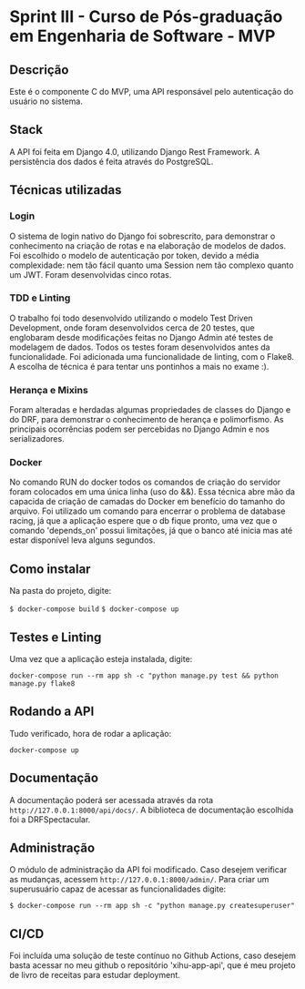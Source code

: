 # Sprint III - Curso de Pós-graduação em Engenharia de Software - MVP

## Descrição
Este é o componente C do MVP, uma API responsável pelo autenticação do usuário
no sistema.


## Stack
A API foi feita em Django 4.0, utilizando Django Rest Framework. A persistência
dos dados é feita através do PostgreSQL.

## Técnicas utilizadas
### Login
O sistema de login nativo do Django foi sobrescrito, para demonstrar o conhecimento na criação de rotas
e na elaboração de modelos de dados. Foi escolhido o modelo de autenticação por token, devido a média
complexidade: nem tão fácil quanto uma Session nem tão complexo quanto um JWT.
Foram desenvolvidas cinco rotas.

### TDD e Linting
O trabalho foi todo desenvolvido utilizando o modelo Test Driven Development, onde foram desenvolvidos
cerca de 20 testes, que englobaram desde modificações feitas no Django Admin até testes de modelagem de dados.
Todos os testes foram desenvolvidos antes da funcionalidade. Foi adicionada uma funcionalidade de linting, com o
Flake8. A escolha de técnica é para tentar uns pontinhos a mais no exame :).

### Herança e Mixins
Foram alteradas e herdadas algumas propriedades de classes do Django e do DRF, para demonstrar
o conhecimento de herança e polimorfismo. As principais ocorrências podem ser percebidas no Django Admin
e nos serializadores.

### Docker
No comando RUN do docker todos os comandos de criação do servidor foram
colocados em uma única linha (uso do &&). Essa técnica abre mão da capacida de 
criação de camadas do Docker em benefício do tamanho do arquivo. 
Foi utilizado um comando para encerrar o problema de database racing, já que a aplicação espere que o db
fique pronto, uma vez que o comando 'depends_on'
possui limitações, já que o banco até inicia mas até estar disponível leva alguns
segundos.

## Como instalar
Na pasta do projeto, digite:

`$ docker-compose build`
`$ docker-compose up`

## Testes e Linting
Uma vez que a aplicação esteja instalada, digite:

`docker-compose run --rm app sh -c "python manage.py test && python manage.py flake8`

## Rodando a API
Tudo verificado, hora de rodar a aplicação:

`docker-compose up`

## Documentação
A documentação poderá ser acessada através da rota `http://127.0.0.1:8000/api/docs/`. A
biblioteca de documentação escolhida foi a DRFSpectacular.

## Administração
O módulo de administração da API foi modificado. Caso desejem verificar as mudanças, acessem
`http://127.0.0.1:8000/admin/`. Para criar um superusuário capaz de acessar as funcionalidades
digite:

`$ docker-compose run --rm app sh -c "python manage.py createsuperuser"`

## CI/CD
Foi incluída uma solução de teste contínuo no Github Actions, caso desejem basta 
acessar no meu github o repositório 'xihu-app-api', que é meu projeto de livro de receitas para estudar deployment.

